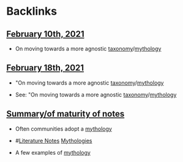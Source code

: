 
# Backlinks
## [February 10th, 2021](<February 10th, 2021.md>)
- On moving towards a more agnostic [taxonomy](<taxonomy.md>)/[mythology](<mythology.md>)

## [February 18th, 2021](<February 18th, 2021.md>)
- "On moving towards a more agnostic [taxonomy](<taxonomy.md>)/[mythology](<mythology.md>)

- See: "On moving towards a more agnostic [taxonomy](<taxonomy.md>)/[mythology](<mythology.md>)

## [Summary/of maturity of notes](<Summary/of maturity of notes.md>)
- Often communities adopt a [mythology](<mythology.md>)

- #[Literature Notes](<Literature Notes.md>) [Mythologies]([mythology](<mythology.md>))

- A few examples of [mythology](<mythology.md>)

